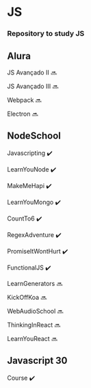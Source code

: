 # JS

### Repository to study JS

## Alura

JS Avançado II :soon:

JS Avançado III :soon:

Webpack :soon:

Electron :soon:

## NodeSchool

Javascripting :heavy_check_mark:

LearnYouNode :heavy_check_mark:

MakeMeHapi :heavy_check_mark:

LearnYouMongo :heavy_check_mark:

CountTo6 :heavy_check_mark:

RegexAdventure :heavy_check_mark:

PromiseItWontHurt :heavy_check_mark:

FunctionalJS :heavy_check_mark:

LearnGenerators :soon:

KickOffKoa :soon:

WebAudioSchool :soon:

ThinkingInReact :soon:

LearnYouReact :soon:

## Javascript 30 

Course :heavy_check_mark:



